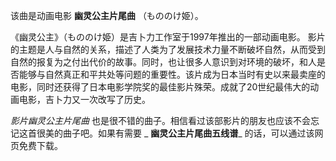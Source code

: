 

该曲是动画电影 **幽灵公主片尾曲** （もののけ姫）。

《幽灵公主》（もののけ姫）是吉卜力工作室于1997年推出的一部动画电影。
影片的主题是人与自然的关系，描述了人类为了发展技术力量不断破坏自然，从而受到自然的报复为之付出代价的故事。同时，也让很多人意识到对环境的破坏，和人是否能够与自然真正和平共处等问题的重要性。该片成为日本当时有史以来最卖座的电影，同时还获得了日本电影学院奖的最佳影片殊荣。成就了20世纪最伟大的动画电影，吉卜力又一次改写了历史。

_影片幽灵公主片尾曲_ 也是很不错的曲子。相信看过该部影片的朋友也应该不会忘记这首很美的曲子吧。如果有需要 _ **幽灵公主片尾曲五线谱**_
的话，可以通过该网页免费下载。

